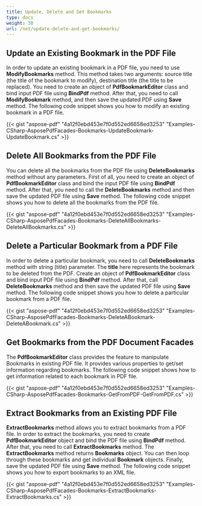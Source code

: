 ```yaml
---
title: Update, Delete and Get Bookmarks
type: docs
weight: 30
url: /net/update-delete-and-get-bookmarks/
---
```


## **Update an Existing Bookmark in the PDF File**
In order to update an existing bookmark in a PDF file, you need to use **ModifyBookmarks** method. This method takes two arguments: source title (the title of the bookmark to modify), destination title (the title to be replaced). You need to create an object of **PdfBookmarkEditor** class and bind input PDF file using **BindPdf** method. After that, you need to call **ModifyBookmark** method, and then save the updated PDF using **Save** method. The following code snippet shows you how to modify an existing bookmark in a PDF file.



{{< gist "aspose-pdf" "4a12f0ebd453e7f0d552ed6658ed3253" "Examples-CSharp-AsposePdfFacades-Bookmarks-UpdateBookmark-UpdateBookmark.cs" >}}
## **Delete All Bookmarks from the PDF File**
You can delete all the bookmarks from the PDF file using **DeleteBookmarks** method without any parameters. First of all, you need to create an object of **PdfBookmarkEditor** class and bind the input PDF file using **BindPdf** method. After that, you need to call the **DeleteBookmarks** method and then save the updated PDF file using **Save** method. The following code snippet shows you how to delete all the bookmarks from the PDF file.



{{< gist "aspose-pdf" "4a12f0ebd453e7f0d552ed6658ed3253" "Examples-CSharp-AsposePdfFacades-Bookmarks-DeleteAllBookmarks-DeleteAllBookmarks.cs" >}}
## **Delete a Particular Bookmark from a PDF File**
In order to delete a particular bookmark, you need to call **DeleteBookmarks** method with string (title) parameter. The **title** here represents the bookmark to be deleted from the PDF. Create an object of **PdfBookmarkEditor** class and bind input PDF file using **BindPdf** method. After that, call **DeleteBookmarks** method and then save the updated PDF file using **Save** method. The following code snippet shows you how to delete a particular bookmark from a PDF file.



{{< gist "aspose-pdf" "4a12f0ebd453e7f0d552ed6658ed3253" "Examples-CSharp-AsposePdfFacades-Bookmarks-DeleteABookmark-DeleteABookmark.cs" >}}
## **Get Bookmarks from the PDF Document Facades**
The **PdfBookmarkEditor** class provides the feature to manipulate Bookmarks in existing PDF file. It provides various properties to get/set information regarding bookmarks. The following code snippet shows how to get information related to each bookmark in PDF file.



{{< gist "aspose-pdf" "4a12f0ebd453e7f0d552ed6658ed3253" "Examples-CSharp-AsposePdfFacades-Bookmarks-GetFromPDF-GetFromPDF.cs" >}}
## **Extract Bookmarks from an Existing PDF File**
**ExtractBookmarks** method allows you to extract bookmarks from a PDF file. In order to extract the bookmarks, you need to create **PdfBookmarkEditor** object and bind the PDF file using **BindPdf** method. After that, you need to call **ExtractBookmarks** method. The **ExtractBookmarks** method returns **Bookmarks** object. You can then loop through these bookmarks and get individual **Bookmark** objects. Finally, save the updated PDF file using **Save** method. The following code snippet shows you how to export bookmarks to an XML file.



{{< gist "aspose-pdf" "4a12f0ebd453e7f0d552ed6658ed3253" "Examples-CSharp-AsposePdfFacades-Bookmarks-ExtractBookmarks-ExtractBookmarks.cs" >}}
